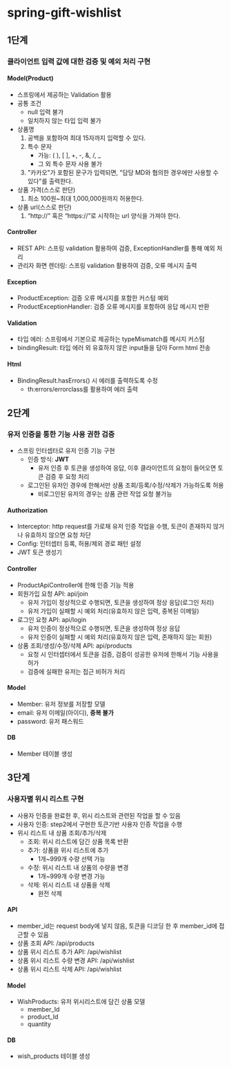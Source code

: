 # spring-gift-wishlist

## 1단계
### 클라이언트 입력 값에 대한 검증 및 예외 처리 구현
#### Model(Product)
- 스프링에서 제공하는 Validation 활용
- 공통 조건
  - null 입력 불가
  - 일치하지 않는 타입 입력 불가
- 상품명
    1. 공백을 포함하여 최대 15자까지 입력할 수 있다.
    2. 특수 문자
       - 가능: ( ), [ ], +, -, &, /, _
       - 그 외 특수 문자 사용 불가
    3. "카카오"가 포함된 문구가 입력되면, "담당 MD와 협의한 경우에만 사용할 수 있다"를 출력한다.
- 상품 가격(스스로 판단)
  1. 최소 100원~최대 1,000,000원까지 허용한다.
- 상품 url(스스로 판단)
  1. “http://” 혹은 “https://”로 시작하는 url 양식을 가져야 한다.

#### Controller
- REST API: 스프링 validation 활용하여 검증, ExceptionHandler를 통해 예외 처리
- 관리자 화면 렌더링: 스프링 validation 활용하여 검증, 오류 메시지 출력

#### Exception
- ProductException: 검증 오류 메시지를 포함한 커스텀 예외
- ProductExceptionHandler: 검증 오류 메시지를 포함하여 응답 메시지 반환

#### Validation
- 타입 에러: 스프링에서 기본으로 제공하는 typeMismatch를 메시지 커스텀
- bindingResult: 타입 에러 외 유효하지 않은 input들을 담아 Form html 전송

#### Html
- BindingResult.hasErrors() 시 에러를 출력하도록 수정
  - th:errors/errorclass를 활용하여 에러 출력

    
## 2단계
### 유저 인증을 통한 기능 사용 권한 검증
- 스프링 인터셉터로 유저 인증 기능 구현
    - 인증 방식: **JWT**
        - 유저 인증 후 토큰을 생성하여 응답, 이후 클라이언트의 요청이 들어오면 토큰 검증 후 요청 처리
    - 로그인된 유저인 경우에 한해서만 상품 조회/등록/수정/삭제가 가능하도록 허용
        - 비로그인된 유저의 경우는 상품 관련 작업 요청 불가능

#### Authorization
- Interceptor: http request를 가로채 유저 인증 작업을 수행, 토큰이 존재하지 않거나 유효하지 않으면 요청 차단
- Config: 인터셉터 등록, 허용/제외 경로 패턴 설정
- JWT 토큰 생성기

#### Controller
- ProductApiController에 한해 인증 기능 적용
- 회원가입 요청 API: api/join
  - 유저 가입이 정상적으로 수행되면, 토큰을 생성하여 정상 응답(로그인 처리)
  - 유저 가입이 실패할 시 예외 처리(유효하지 않은 입력, 중복된 이메일)
- 로그인 요청 API: api/login
    - 유저 인증이 정상적으로 수행되면, 토큰을 생성하여 정상 응답
    - 유저 인증이 실패할 시 예외 처리(유효하지 않은 입력, 존재하지 않는 회원)
- 상품 조회/생성/수정/삭제 API: api/products
    - 요청 시 인터셉터에서 토큰을 검증, 검증이 성공한 유저에 한해서 기능 사용을 허가
    - 검증에 실패한 유저는 접근 비허가 처리
  
#### Model
- Member: 유저 정보를 저장할 모델
- email: 유저 이메일(아이디), **중복 불가**
- password: 유저 패스워드

#### DB
- Member 테이블 생성


## 3단계
### 사용자별 위시 리스트 구현
- 사용자 인증을 완료한 후, 위시 리스트와 관련된 작업을 할 수 있음
- 사용자 인증: step2에서 구현한 토큰기반 사용자 인증 작업을 수행
- 위시 리스트 내 상품 조회/추가/삭제
    - 조회: 위시 리스트에 담긴 상품 목록 반환
    - 추가: 상품을 위시 리스트에 추가
        - 1개~999개 수량 선택 가능
    - 수정: 위시 리스트 내 상품의 수량을 변경
        - 1개~999개 수량 변경 가능
    - 삭제: 위시 리스트 내 상품을 삭제
        - 완전 삭제

#### API
- member_id는 request body에 넣지 않음, 토큰을 디코딩 한 후 member_id에 접근할 수 있음
- 상품 조회 API: /api/products
- 상품 위시 리스트 추가 API: /api/wishlist
- 상품 위시 리스트 수량 변경 API: /api/wishlist
- 상품 위시 리스트 삭제 API: /api/wishlist 

#### Model
- WishProducts: 유저 위시리스트에 담긴 상품 모델
    - member_Id
    - product_Id
    - quantity

#### DB
- wish_products 테이블 생성